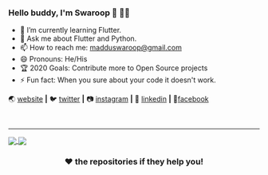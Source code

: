### Hello buddy, I'm Swaroop 👋 :man_technologist:



- 🌱 I’m currently learning Flutter.
- 💬 Ask me about Flutter and Python.
- 📫 How to reach me: <a href="mailto:madduswaroop@gmail.com">madduswaroop@gmail.com</a>
- 😄 Pronouns: He/His
-  :trophy: 2020 Goals: Contribute more to Open Source projects
- ⚡ Fun fact: When you sure about your code it doesn't work.


🌏 [website][website] **|** 🐦 [twitter][twitter] **|** 📷 [instagram][instagram] **|** 👔 [linkedin][linkedin] **|** 📱[facebook][facebook]

[website]: http://swaroopmaddu.github.io/
[twitter]: https://twitter.com/Madduswaroop
[linkedin]: https://www.linkedin.com/in/madduswaroop
[instagram]: https://instagram.com/madduswaroop
[facebook]: https://www.facebook.com/maddu.swaroop


<br>
<hr>
<a href="https://github.com/swaroopmaddu/">
  <img align="center" src="https://github-readme-stats.vercel.app/api?username=swaroopmaddu&show_icons=true&hide=prs" />
</a> 
<a href="https://github.com/swaroopmaddu">
  <img align="center" src="https://github-readme-stats.vercel.app/api/top-langs/?username=swaroopmaddu&layout=compact" />
</a>


<div align="center">

###   ❤️ the repositories if they help you!
